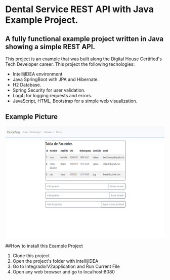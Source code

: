# Dental Service REST API with Java Example Project.

## A fully functional example project written in Java showing a simple REST API.

This project is an example that was built along the Digital House Certified's Tech Developer career. This project the following tecnologies:

* IntellijIDEA environment
* Java SpringBoot with JPA and Hibernate.
* H2 Database.
* Spring Security for user validation.
* Log4j for logging requests and errors.
* JavaScript, HTML, Bootstrap for a simple web visualization.

## Example Picture

<img src="https://github.com/bertichelucas/Portfolio/blob/main/src/assets/clinica.png" alt="Project's Image"/>

##How to install this Example Project 

1. Clone this project
2. Open the project's folder with intellijIDEA
3. Go to IntegradorV2application and Run Current File
4. Open any web browser and go to localhost:8080
